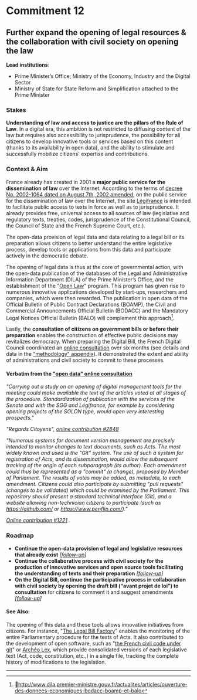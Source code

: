 # Commitment 12

## Further expand the opening of legal resources & the collaboration with civil society on opening the law

**Lead institutions**:
- Prime Minister’s Office; Ministry of the Economy, Industry and the Digital Sector
- Ministry of State for State Reform and Simplification attached to the Prime Minister

### Stakes

**Understanding of law and access to justice are the pillars of the Rule of Law**. In a digital era, this ambition is not restricted to diffusing content of the law but requires also accessibility to jurisprudence, the possibility for all citizens to develop innovative tools or services based on this content (thanks to its availability in open data), and the ability to stimulate and successfully mobilize citizens' expertise and contributions.

### Context & Aim

France already has created in 2001 a **major public service for the dissemination of law** over the Internet. According to the terms of [decree No. 2002-1064 dated on August 7th, 2002 amended](http://www.legifrance.gouv.fr/affichTexte.do?cidTexte=JORFTEXT000000413818), on the public service for the dissemination of law over the Internet, the site [Légifrance](http://www.legifrance.gouv.fr/) is intended to facilitate public access to texts in force as well as to jurisprudence. It already provides free, universal access to all sources of law (legislative and regulatory texts, treaties, codes, jurisprudence of the Constitutional Council, the Council of State and the French Supreme Court, etc.).

The open-data provision of legal data and data relating to a legal bill or its preparation allows citizens to better understand the entire legislative process, develop tools or applications from this data and participate actively in the democratic debate.

The opening of legal data is thus at the core of governmental action, with the open-data publication of the databases of the Legal and Administrative Information Department (DILA) of the Prime Minister’s Office, and the establishment of the "[Open Law](http://www.dila.premier-ministre.gouv.fr/activites/experimentations/programme-open-law-le-droit-ouvert)" program. This program has given rise to numerous innovative applications developed by start-ups, researchers and companies, which were then rewarded. The publication in open data of the Official Bulletin of Public Contract Declarations (BOAMP), the Civil and Commercial Announcements Official Bulletin (BODACC) and the Mandatory Legal Notices Official Bulletin (BALO) will complement this approach[^1].

Lastly, the **consultation of citizens on government bills or before their preparation** enables the construction of effective public decisions may revitalizes democracy. When preparing the Digital Bill, the French Digital Council coordinated an [online consultation](http://contribuez.cnnumerique.fr/) over six months (see details and data in the ["methodology" appendix](../../methodology.md)). It demonstrated the extent and ability of administrations and civil society to commit to these processes.

#### Verbatim from the ["open data" online consultation](http://contribuez.cnnumerique.fr/debat/open-gov-comment-faire-progresser-la-transparence-de-l%E2%80%99action-publique-et-la-participation)

_"Carrying out a study on an opening of digital management tools for the meeting could make available the text of the articles voted at all stages of the procedure. Standardization of publication with the services of the Senate and with the SGG and Légifrance, for example by considering opening projects of the SOLON type, would open very interesting prospects."_

_"Regards Citoyens", [online contribution #2848](http://contribuez.cnnumerique.fr/debat/95/avis/2848)_

_"Numerous systems for document version management are precisely intended to monitor changes to text documents, such as Acts. The most widely known and used is the "Git" system. The use of such a system for registration of Acts, and its dissemination, would allow the subsequent tracking of the origin of each subparagraph (its author). Each amendment could thus be represented as a "commit" (a change), proposed by Member of Parliament. The results of votes may be added, as metadata, to each amendment. Citizens could also participate by submitting "pull requests" (changes to be validated) which could be examined by the Parliament.
This repository should present a standard technical interface (Git), and a website allowing non-technician citizens to participate (such as https://github.com/ or https://www.penflip.com/)."_

_[Online contribution #1221](http://contribuez.cnnumerique.fr/debat/95/avis/1221)_

### Roadmap

- **Continue the open-data provision of legal and legislative resources that already exist**
  _[[follow-up](https://git.framasoft.org/etalab/suivi/issues/152)]_
- **Continue the collaborative process with civil society for the production of innovative services and open source tools facilitating the understanding of texts and their preparation**
  _[[follow-up](https://git.framasoft.org/etalab/suivi/issues/153)]_
- **On the Digital Bill, continue the participative process in collaboration with civil society by opening the draft bill (“avant projet de loi”) to consultation** for citizens to comment it and suggest amendments
  _[[follow-up](https://git.framasoft.org/etalab/suivi/issues/154)]_

#### See Also:

The opening of this data and these tools allows innovative initiatives from citizens. For instance, "[The Legal Bill Factory](http://www.lafabriquedelaloi.fr/)" enables the monitoring of the entire Parliamentary procedure for the texts of Acts. It also contributed to the development of open software, such as "[the French civil code under git](https://github.com/steeve/france.code-civil)" or [Archéo Lex](https://archeo-lex.fr/), which provide consolidated versions of each legislative text (Act, code, constitution, etc.,) in a single file, tracking the complete history of modifications to the legislation.

----

[^1]: http://www.dila.premier-ministre.gouv.fr/actualites/articles/ouverture-des-donnees-economiques-bodacc-boamp-et-balo
